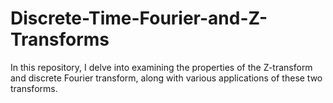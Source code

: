 # Discrete-Time-Fourier-and-Z-Transforms
In this repository, I delve into examining the properties of the Z-transform and discrete Fourier transform, along with various applications of these two transforms.
